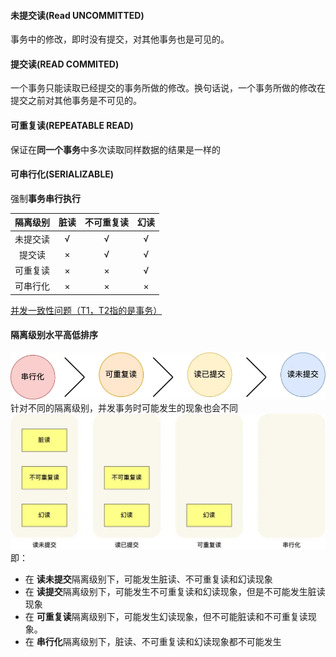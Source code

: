 #### 未提交读(Read UNCOMMITTED)
事务中的修改，即时没有提交，对其他事务也是可见的。

#### 提交读(READ COMMITED)
一个事务只能读取已经提交的事务所做的修改。换句话说，一个事务所做的修改在提交之前对其他事务是不可见的。

#### 可重复读(REPEATABLE READ)
保证在**同一个事务**中多次读取同样数据的结果是一样的

#### 可串行化(SERIALIZABLE)
强制**事务串行执行**


| 隔离级别 | 脏读 | 不可重复读 | 幻读 |
| :--: | :--: | :--: | :--: |
| 未提交读 | √ | √ | √ |
| 提交读 | × | √ | √ |
| 可重复读 | × | × | √ |
| 可串行化 | × | × | × |
 [并发一致性问题（T1，T2指的是事务）](并发一致性问题（T1，T2指的是事务）.md)
#### 隔离级别水平高低排序
![](../../img/Pasted%20image%2020240329152516.png)
针对不同的隔离级别，并发事务时可能发生的现象也会不同
![](../../img/Pasted%20image%2020240329152722.png)
即：
- 在 **读未提交**隔离级别下，可能发生脏读、不可重复读和幻读现象
- 在 **读提交**隔离级别下，可能发生不可重复读和幻读现象，但是不可能发生脏读现象
- 在 **可重复读**隔离级别下，可能发生幻读现象，但不可能脏读和不可重复读现象。
- 在 **串行化**隔离级别下，脏读、不可重复读和幻读现象都不可能发生
